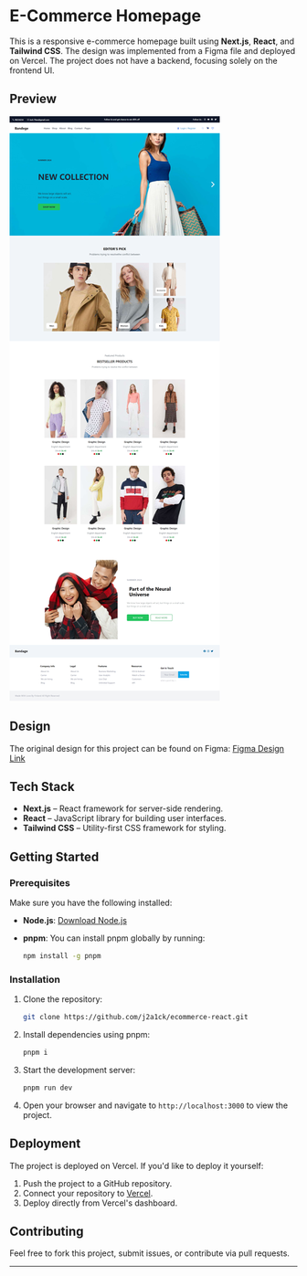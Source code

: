 # E-Commerce Homepage

This is a responsive e-commerce homepage built using **Next.js**, **React**, and **Tailwind CSS**. The design was implemented from a Figma file and deployed on Vercel. The project does not have a backend, focusing solely on the frontend UI.

## Preview

![Screenshot](/src/public/images/screenshot.png)

## Design

The original design for this project can be found on Figma: [Figma Design Link](https://www.figma.com/community/file/1102233251923362930)

## Tech Stack

- **Next.js** – React framework for server-side rendering.
- **React** – JavaScript library for building user interfaces.
- **Tailwind CSS** – Utility-first CSS framework for styling.


## Getting Started

### Prerequisites

Make sure you have the following installed:

- **Node.js**: [Download Node.js](https://nodejs.org/)
- **pnpm**: You can install pnpm globally by running:

  ```bash
  npm install -g pnpm
  ```

### Installation

1. Clone the repository:

   ```bash
   git clone https://github.com/j2a1ck/ecommerce-react.git
   ```

2. Install dependencies using pnpm:

   ```bash
   pnpm i
   ```

3. Start the development server:

   ```bash
   pnpm run dev
   ```

4. Open your browser and navigate to `http://localhost:3000` to view the project.

## Deployment

The project is deployed on Vercel. If you'd like to deploy it yourself:

1. Push the project to a GitHub repository.
2. Connect your repository to [Vercel](https://vercel.com/).
3. Deploy directly from Vercel's dashboard.

## Contributing

Feel free to fork this project, submit issues, or contribute via pull requests.

---
